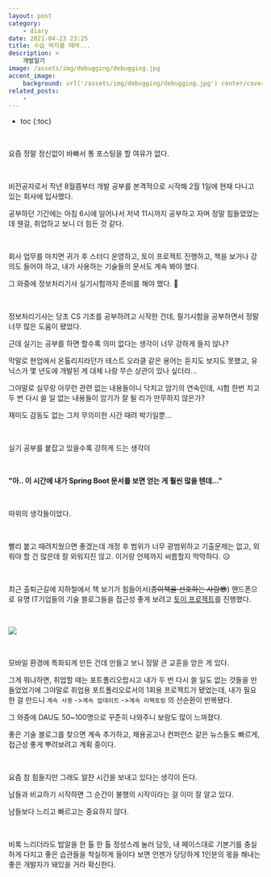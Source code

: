 ```yaml
---
layout: post
category:
    - diary
date: 2021-04-23 23:25
title: 수습 딱지를 떼며...
description: >
    개발일기
image: /assets/img/debugging/debugging.jpg
accent_image:
    background: url('/assets/img/debugging/debugging.jpg') center/cover
related_posts:
    -
---
```


* toc
{:toc}
  
&nbsp;  

요즘 정말 정신없이 바빠서 통 포스팅을 할 여유가 없다.

&nbsp;  

비전공자로서 작년 8월쯤부터 개발 공부를 본격적으로 시작해 2월 1일에 현재 다니고 있는 회사에 입사했다.

공부하던 기간에는 아침 6시에 일어나서 저녁 11시까지 공부하고 자며 정말 힘들었었는데 웬걸, 취업하고 보니 더 힘든 것 같다.

&nbsp;  

회사 업무를 마치면 귀가 후 스터디 운영하고, 토이 프로젝트 진행하고, 책을 보거나 강의도 들어야 하고, 내가 사용하는 기술들의 문서도 계속 봐야 했다.

그 와중에 정보처리기사 실기시험까지 준비를 해야 했다. 🤢

&nbsp;  

정보처리기사는 당초 CS 기초를 공부하려고 시작한 건데, 필기시험을 공부하면서 정말 너무 많은 도움이 됐었다.

근데 실기는 공부를 하면 할수록 의미 없다는 생각이 너무 강하게 들지 않나?

막말로 현업에서 온톨리지라던가 테스트 오라클 같은 용어는 듣지도 보지도 못했고, 유닉스가 몇 년도에 개발된 게 대체 나랑 무슨 상관이 있나 싶더라...

그야말로 실무랑 아무런 관련 없는 내용들이니 닥치고 암기의 연속인데, 시험 한번 치고 두 번 다시 쓸 일 없는 내용들이 암기가 잘 될 리가 만무하지 않은가?

재미도 감동도 없는 그저 무의미한 시간 때려 박기일뿐...

&nbsp;  

실기 공부를 붙잡고 있을수록 강하게 드는 생각이

&nbsp;  

**"아.. 이 시간에 내가 Spring Boot 문서를 보면 얻는 게 훨씬 많을 텐데..."**

&nbsp;  

따위의 생각들이었다.

&nbsp;  

빨리 붙고 때려치웠으면 좋겠는데 개정 후 범위가 너무 광범위하고 기출문제는 없고, 외워야 할 건 많은데 잘 외워지진 않고. 이거랑 언제까지 씨름할지 막막하다. 😥

&nbsp;  

최근 출퇴근길에 지하철에서 책 보기가 힘들어서(~~종이책을 선호하는 사람😎~~) 핸드폰으로 유명 IT기업들의 기술 블로그들을 접근성 좋게 보려고 [토이 프로젝트](http://15.165.178.142/)를 진행했다.

&nbsp;  

![](https://img1.daumcdn.net/thumb/R1280x0/?scode=mtistory2&fname=https%3A%2F%2Fblog.kakaocdn.net%2Fdn%2FcgIbZS%2Fbtq3oR6Ayx7%2FRa7pdy3rLDT1rKJVx2YT3K%2Fimg.png)

&nbsp;  

모바일 환경에 특화되게 만든 건데 만들고 보니 정말 큰 교훈을 얻은 게 있다. 

그게 뭐냐하면, 취업할 때는 포트폴리오랍시고 내가 두 번 다시 쓸 일도 없는 것들을 만들었었기에 그야말로 취업용 포트폴리오로서의 1회용 프로젝트가 됐었는데, 내가 필요한 걸 만드니 `계속 사용` ->`계속 업데이트` ->`계속 리팩토링` 의 선순환이 반복됐다.

그 와중에 DAU도 50~100명으로 꾸준히 나와주니 보람도 많이 느껴졌다.

좋은 기술 블로그를 찾으면 계속 추가하고, 채용공고나 컨퍼런스 같은 뉴스들도 빠르게, 접근성 좋게 뿌려보려고 계획 중이다.

&nbsp;  

요즘 참 힘들지만 그래도 알찬 시간을 보내고 있다는 생각이 든다.

남들과 비교하기 시작하면 그 순간이 불행의 시작이라는 걸 이미 잘 알고 있다.

남들보다 느리고 빠르고는 중요하지 않다.

&nbsp;  

비록 느리더라도 밥알을 한 톨 한 톨 정성스레 눌러 담듯, 내 페이스대로 기본기를 충실하게 다지고 좋은 습관들을 착실하게 들이다 보면 언젠가 당당하게 1인분의 몫을 해내는 좋은 개발자가 돼있을 거라 확신한다.

&nbsp;  
